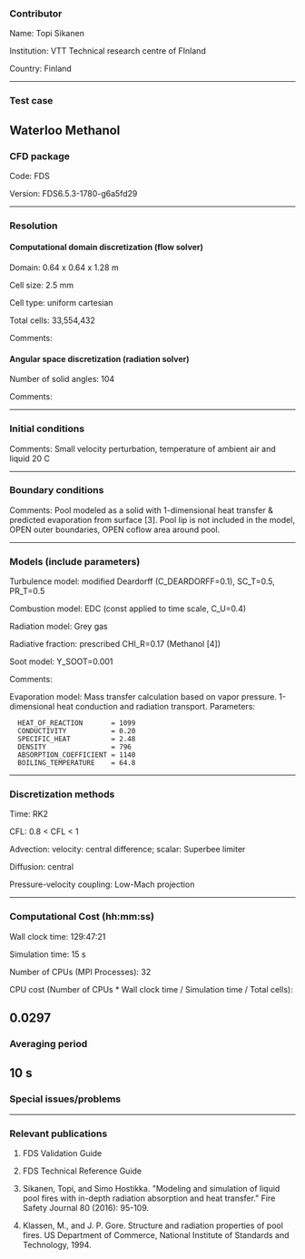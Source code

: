 ### Contributor
Name: Topi Sikanen

Institution: VTT Technical research centre of FInland

Country: Finland

------------------

### Test case
Waterloo Methanol
------------------

### CFD package
Code: FDS

Version: FDS6.5.3-1780-g6a5fd29

------------------

### Resolution

#### Computational domain discretization (flow solver)
Domain: 0.64 x 0.64 x 1.28 m

Cell size: 2.5 mm

Cell type: uniform cartesian

Total cells: 33,554,432

Comments:

#### Angular space discretization (radiation solver)
Number of solid angles: 104

Comments:

------------------

### Initial conditions
Comments: Small velocity perturbation, temperature of ambient air and liquid 20 C

------------------

### Boundary conditions

Comments:  Pool modeled as a solid with 1-dimensional heat transfer & predicted evaporation from surface [3].  Pool lip is not included in the model, OPEN outer boundaries, OPEN coflow area around pool.

------------------

### Models (include parameters)
Turbulence model: modified Deardorff (C_DEARDORFF=0.1), SC_T=0.5, PR_T=0.5

Combustion model: EDC (const applied to time scale, C_U=0.4)

Radiation model: Grey gas

Radiative fraction: prescribed CHI_R=0.17 (Methanol [4])

Soot model: Y_SOOT=0.001

Comments:

Evaporation model: Mass transfer calculation based on vapor pressure. 1-dimensional heat conduction and radiation transport. Parameters:

      HEAT_OF_REACTION       = 1099
      CONDUCTIVITY           = 0.20
      SPECIFIC_HEAT          = 2.48
      DENSITY                = 796
      ABSORPTION_COEFFICIENT = 1140
      BOILING_TEMPERATURE    = 64.8



------------------

### Discretization methods
Time: RK2

CFL: 0.8 < CFL < 1

Advection: velocity: central difference; scalar: Superbee limiter

Diffusion: central

Pressure-velocity coupling: Low-Mach projection


------------------

### Computational Cost (hh:mm:ss)
Wall clock time: 129:47:21

Simulation time: 15 s

Number of CPUs (MPI Processes): 32

CPU cost (Number of CPUs * Wall clock time / Simulation time / Total cells):

0.0297
------------------

### Averaging period

10 s
------------------

### Special issues/problems

------------------

### Relevant publications
1. FDS Validation Guide

2. FDS Technical Reference Guide

3. Sikanen, Topi, and Simo Hostikka. "Modeling and simulation of liquid pool fires with in-depth radiation absorption and heat transfer." Fire Safety Journal 80 (2016): 95-109.

4. Klassen, M., and J. P. Gore. Structure and radiation properties of pool fires. US Department of Commerce, National Institute of Standards and Technology, 1994.

